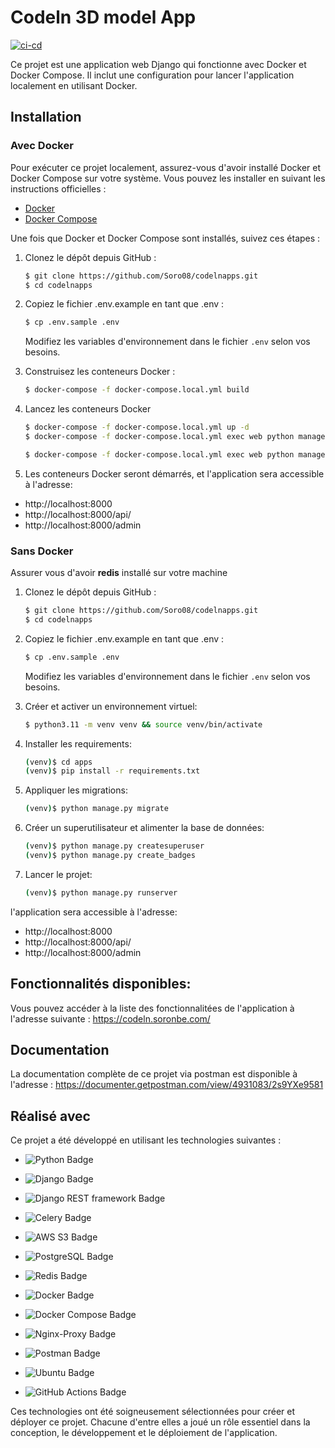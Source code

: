 # Codeln 3D model App

[![ci-cd](https://github.com/Soro08/codelnapps/actions/workflows/ci_cd.yml/badge.svg)](https://github.com/Soro08/codelnapps/actions/workflows/ci_cd.yml)

Ce projet est une application web Django qui fonctionne avec Docker et Docker Compose. Il inclut une configuration pour lancer l'application localement en utilisant Docker.

## Installation
### Avec Docker
Pour exécuter ce projet localement, assurez-vous d'avoir installé Docker et Docker Compose sur votre système. Vous pouvez les installer en suivant les instructions officielles :

-   [Docker](https://docs.docker.com/get-docker/)
-   [Docker Compose](https://docs.docker.com/compose/install/)

Une fois que Docker et Docker Compose sont installés, suivez ces étapes :

1. Clonez le dépôt depuis GitHub :

    ````bash
    $ git clone https://github.com/Soro08/codelnapps.git
    $ cd codelnapps

    ````

2. Copiez le fichier .env.example en tant que .env :

    ```bash
    $ cp .env.sample .env
    ```

    Modifiez les variables d'environnement dans le fichier `.env` selon vos besoins.

3. Construisez les conteneurs Docker :

    ```bash
    $ docker-compose -f docker-compose.local.yml build
    ```

4. Lancez les conteneurs Docker

    ```bash
    $ docker-compose -f docker-compose.local.yml up -d
    $ docker-compose -f docker-compose.local.yml exec web python manage.py create_badges

    $ docker-compose -f docker-compose.local.yml exec web python manage.py createsuperuser
    ```

5. Les conteneurs Docker seront démarrés, et l'application sera accessible à l'adresse:

- http://localhost:8000
- http://localhost:8000/api/
- http://localhost:8000/admin

### Sans Docker

Assurer vous d'avoir **redis** installé sur votre machine

1. Clonez le dépôt depuis GitHub :

    ````bash
    $ git clone https://github.com/Soro08/codelnapps.git
    $ cd codelnapps

    ````

2. Copiez le fichier .env.example en tant que .env :

    ```bash
    $ cp .env.sample .env
    ```

    Modifiez les variables d'environnement dans le fichier `.env` selon vos besoins.


3. Créer et activer un environnement virtuel:

    ```sh
    $ python3.11 -m venv venv && source venv/bin/activate
    ```

4. Installer les requirements:

    ```sh
    (venv)$ cd apps
    (venv)$ pip install -r requirements.txt
    ```

5. Appliquer les migrations:

    ```sh
    (venv)$ python manage.py migrate
    ```

6. Créer un superutilisateur et alimenter la base de données:

    ```sh
    (venv)$ python manage.py createsuperuser
    (venv)$ python manage.py create_badges
    ```
	
7. Lancer le projet:

    ```sh
    (venv)$ python manage.py runserver
    ```
    
l'application sera accessible à l'adresse:

- http://localhost:8000
- http://localhost:8000/api/
- http://localhost:8000/admin

## Fonctionnalités disponibles:

Vous pouvez accéder à la liste des fonctionnalitées de l'application à l'adresse suivante : https://codeln.soronbe.com/

## Documentation

La documentation complète de ce projet via postman est disponible à l'adresse : https://documenter.getpostman.com/view/4931083/2s9YXe9581

## Réalisé avec

Ce projet a été développé en utilisant les technologies suivantes :

-   ![Python Badge](https://img.shields.io/badge/Python-3.11-blue?logo=python)
-   ![Django Badge](https://img.shields.io/badge/Django-4.2.7-green?logo=django)
-   ![Django REST framework Badge](https://img.shields.io/badge/Django%20REST%20framework-3.14.0-orange?logo=django)
-   ![Celery Badge](https://img.shields.io/badge/Celery-5.3.4-red?logo=celery)
-   ![AWS S3 Badge](https://img.shields.io/badge/AWS%20S3-Latest-orange?logo=amazon-aws)
-   ![PostgreSQL Badge](https://img.shields.io/badge/PostgreSQL-14-blue?logo=postgresql)
-   ![Redis Badge](https://img.shields.io/badge/Redis-7.2-red?logo=redis)

-   ![Docker Badge](https://img.shields.io/badge/Docker-20.10-blue?logo=docker)
-   ![Docker Compose Badge](https://img.shields.io/badge/Docker%20Compose-2.2.3-blue?logo=docker)

-   ![Nginx-Proxy Badge](https://img.shields.io/badge/Nginx%20Proxy-0.9-orange?logo=nginx)
-   ![Postman Badge](https://img.shields.io/badge/Postman-10.19.7-orange?logo=postman)
-   ![Ubuntu Badge](https://img.shields.io/badge/Ubuntu-20.04-blue?logo=ubuntu)
-   ![GitHub Actions Badge](https://img.shields.io/badge/GitHub%20Actions-green?logo=github-actions)

Ces technologies ont été soigneusement sélectionnées pour créer et déployer ce projet. Chacune d'entre elles a joué un rôle essentiel dans la conception, le développement et le déploiement de l'application.
